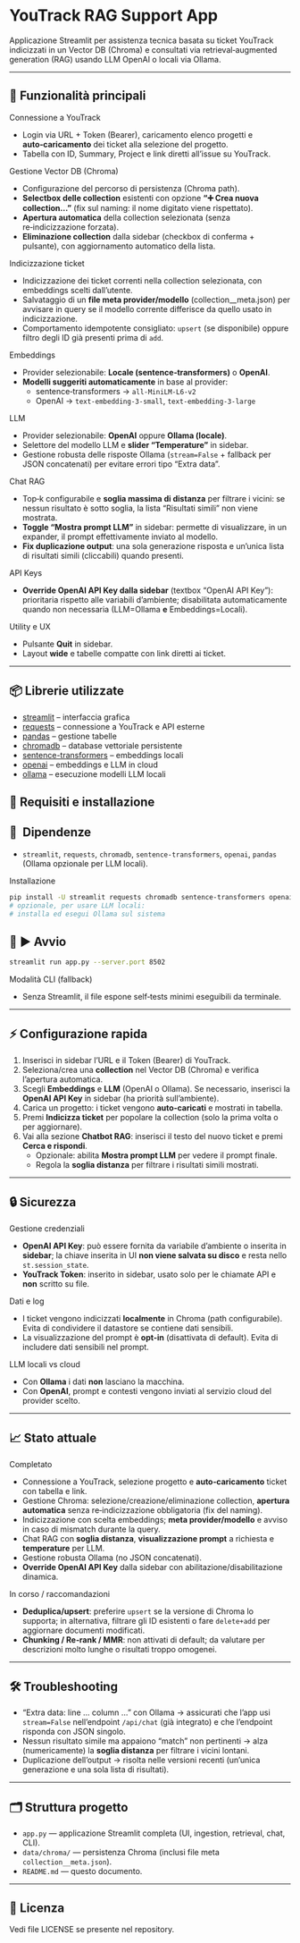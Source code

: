 # YouTrack RAG Support App

Applicazione Streamlit per assistenza tecnica basata su ticket YouTrack indicizzati in un Vector DB (Chroma) e consultati via retrieval‑augmented generation (RAG) usando LLM OpenAI o locali via Ollama.

---

## 🚀 Funzionalità principali

Connessione a YouTrack
- Login via URL + Token (Bearer), caricamento elenco progetti e **auto‑caricamento** dei ticket alla selezione del progetto.
- Tabella con ID, Summary, Project e link diretti all’issue su YouTrack.

Gestione Vector DB (Chroma)
- Configurazione del percorso di persistenza (Chroma path).
- **Selectbox delle collection** esistenti con opzione **“➕ Crea nuova collection…”** (fix sul naming: il nome digitato viene rispettato).
- **Apertura automatica** della collection selezionata (senza re‑indicizzazione forzata).
- **Eliminazione collection** dalla sidebar (checkbox di conferma + pulsante), con aggiornamento automatico della lista.

Indicizzazione ticket
- Indicizzazione dei ticket correnti nella collection selezionata, con embeddings scelti dall’utente.
- Salvataggio di un **file meta provider/modello** (collection__meta.json) per avvisare in query se il modello corrente differisce da quello usato in indicizzazione.
- Comportamento idempotente consigliato: `upsert` (se disponibile) oppure filtro degli ID già presenti prima di `add`.

Embeddings
- Provider selezionabile: **Locale (sentence‑transformers)** o **OpenAI**.
- **Modelli suggeriti automaticamente** in base al provider:
  - sentence‑transformers → `all-MiniLM-L6-v2`
  - OpenAI → `text-embedding-3-small`, `text-embedding-3-large`

LLM
- Provider selezionabile: **OpenAI** oppure **Ollama (locale)**.
- Selettore del modello LLM e **slider “Temperature”** in sidebar.
- Gestione robusta delle risposte Ollama (`stream=False` + fallback per JSON concatenati) per evitare errori tipo “Extra data”.

Chat RAG
- Top‑k configurabile e **soglia massima di distanza** per filtrare i vicini: se nessun risultato è sotto soglia, la lista “Risultati simili” non viene mostrata.
- **Toggle “Mostra prompt LLM”** in sidebar: permette di visualizzare, in un expander, il prompt effettivamente inviato al modello.
- **Fix duplicazione output**: una sola generazione risposta e un’unica lista di risultati simili (cliccabili) quando presenti.

API Keys
- **Override OpenAI API Key dalla sidebar** (textbox “OpenAI API Key”): prioritaria rispetto alle variabili d’ambiente; disabilitata automaticamente quando non necessaria (LLM=Ollama **e** Embeddings=Locali).

Utility e UX
- Pulsante **Quit** in sidebar.
- Layout **wide** e tabelle compatte con link diretti ai ticket.

---
## 📦 Librerie utilizzate

- [streamlit](https://streamlit.io/) – interfaccia grafica
- [requests](https://docs.python-requests.org/) – connessione a YouTrack e API esterne
- [pandas](https://pandas.pydata.org/) – gestione tabelle
- [chromadb](https://docs.trychroma.com/) – database vettoriale persistente
- [sentence-transformers](https://www.sbert.net/) – embeddings locali
- [openai](https://github.com/openai/openai-python) – embeddings e LLM in cloud
- [ollama](https://ollama.ai/) – esecuzione modelli LLM locali
## 🧰 Requisiti e installazione

## 🔹 ️ Dipendenze
- `streamlit`, `requests`, `chromadb`, `sentence-transformers`, `openai`, `pandas` (Ollama opzionale per LLM locali).

Installazione
```bash
pip install -U streamlit requests chromadb sentence-transformers openai tiktoken pandas
# opzionale, per usare LLM locali:
# installa ed esegui Ollama sul sistema
```

## 🔹 ▶️ Avvio
```bash
streamlit run app.py --server.port 8502
```

Modalità CLI (fallback)
- Senza Streamlit, il file espone self‑tests minimi eseguibili da terminale.

---

## ⚡️ Configurazione rapida

1. Inserisci in sidebar l’URL e il Token (Bearer) di YouTrack.
2. Seleziona/crea una **collection** nel Vector DB (Chroma) e verifica l’apertura automatica.
3. Scegli **Embeddings** e **LLM** (OpenAI o Ollama). Se necessario, inserisci la **OpenAI API Key** in sidebar (ha priorità sull’ambiente).
4. Carica un progetto: i ticket vengono **auto‑caricati** e mostrati in tabella.
5. Premi **Indicizza ticket** per popolare la collection (solo la prima volta o per aggiornare).
6. Vai alla sezione **Chatbot RAG**: inserisci il testo del nuovo ticket e premi **Cerca e rispondi**.
   - Opzionale: abilita **Mostra prompt LLM** per vedere il prompt finale.
   - Regola la **soglia distanza** per filtrare i risultati simili mostrati.

---

## 🔒 Sicurezza

Gestione credenziali
- **OpenAI API Key**: può essere fornita da variabile d’ambiente o inserita in **sidebar**; la chiave inserita in UI **non viene salvata su disco** e resta nello `st.session_state`.
- **YouTrack Token**: inserito in sidebar, usato solo per le chiamate API e **non** scritto su file.

Dati e log
- I ticket vengono indicizzati **localmente** in Chroma (path configurabile). Evita di condividere il datastore se contiene dati sensibili.
- La visualizzazione del prompt è **opt‑in** (disattivata di default). Evita di includere dati sensibili nel prompt.

LLM locali vs cloud
- Con **Ollama** i dati **non** lasciano la macchina.
- Con **OpenAI**, prompt e contesti vengono inviati al servizio cloud del provider scelto.

---

## 📈 Stato attuale

Completato
- Connessione a YouTrack, selezione progetto e **auto‑caricamento** ticket con tabella e link.
- Gestione Chroma: selezione/creazione/eliminazione collection, **apertura automatica** senza re‑indicizzazione obbligatoria (fix del naming).
- Indicizzazione con scelta embeddings; **meta provider/modello** e avviso in caso di mismatch durante la query.
- Chat RAG con **soglia distanza**, **visualizzazione prompt** a richiesta e **temperature** per LLM.
- Gestione robusta Ollama (no JSON concatenati).
- **Override OpenAI API Key** dalla sidebar con abilitazione/disabilitazione dinamica.

In corso / raccomandazioni
- **Deduplica/upsert**: preferire `upsert` se la versione di Chroma lo supporta; in alternativa, filtrare gli ID esistenti o fare `delete+add` per aggiornare documenti modificati.
- **Chunking / Re‑rank / MMR**: non attivati di default; da valutare per descrizioni molto lunghe o risultati troppo omogenei.

---

## 🛠️ Troubleshooting

- “Extra data: line … column …” con Ollama → assicurati che l’app usi `stream=False` nell’endpoint `/api/chat` (già integrato) e che l’endpoint risponda con JSON singolo.
- Nessun risultato simile ma appaiono “match” non pertinenti → alza (numericamente) la **soglia distanza** per filtrare i vicini lontani.
- Duplicazione dell’output → risolta nelle versioni recenti (un’unica generazione e una sola lista di risultati).

---

## 🗂️ Struttura progetto

- `app.py` — applicazione Streamlit completa (UI, ingestion, retrieval, chat, CLI).
- `data/chroma/` — persistenza Chroma (inclusi file meta `collection__meta.json`).
- `README.md` — questo documento.

---

## 📄 Licenza

Vedi file LICENSE se presente nel repository.